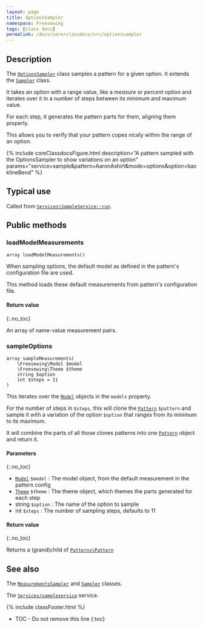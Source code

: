 ```yaml
---
layout: page
title: OptionsSampler
namespace: Freesewing
tags: [class docs]
permalink: /docs/core/classdocs/src/optionssampler
---
```

## Description 

The [`OptionsSampler`](optionssampler) class samples a pattern 
for a given option. It extends the [`Sampler`](sampler) class.

It takes an option with a range value, like a _measure_ or _percent_ option
and iterates over it in a number of steps between its minimum and maximum
value. 

For each step, it generates the pattern parts for them, aligning them properly.

This allows you to verify that your pattern copes nicely within the range of 
an option. 

{% include coreClassdocsFigure.html
    description="A pattern sampled with the OptionsSampler to show variations on an option"
    params="service=sample&pattern=AaronAshirt&mode=options&option=backlineBend"
%}

## Typical use

Called from [`Services\SampleService::run`](../services/sampleservice#run). 

## Public methods

### loadModelMeasurements

```php?start_inline=1
array loadModelMeasurements()
```

When sampling options, the default model as defined in the pattern's
configuration file are used.

This method loads these default measurements from pattern's
configuration file.

#### Return value
{:.no_toc}

An array of name-value measurement pairs.

### sampleOptions

```php?start_inline=1
array sampleMeasurements(
    \Freesewing\Model $model
    \Freesewing\Theme $theme
    string $option
    int $steps = 11
)
```

This iterates over the [`Model`](model) objects in the `models` property.

For the number of steps in `$steps`, this will clone the [`Pattern`](../patterns/core/pattern) `$pattern`
and sample it with a variation of the option `$option` that ranges from its minimum
to its maximum.

It will combine the parts of all those clones patterns into one [`Pattern`](../patterns/core/pattern)
object and return it. 

#### Parameters
{:.no_toc}

- [`Model`](model) `$model` : The model object, from the default measurement in the pattern config
- [`Theme`](../themes/core/theme) `$theme` : The theme object, which themes the parts generated for each step
- string `$option` : The name of the option to sample
- int `$steps` : The number of sampling steps, defaults to 11

#### Return value
{:.no_toc}

Returns a (grand)child of [`Patterns\Pattern`](../patterns/core/pattern)

## See also

The [`MeasurementsSampler`](measurementssampler) and [`Sampler`](sampler) classes.

The [`Services/sampleservice`](../services/sampleservice) service.

{% include classFooter.html %}
* TOC - Do not remove this line
{:toc}
